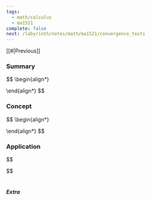 ```yaml
---
tags:
  - math/calculus
  - ma1521
complete: false
next: /labyrinth/notes/math/ma1521/convergence_tests
---
```


[[#|Previous]]   

### Summary
$$
\begin{align*}

\end{align*}
$$

### Concept
$$
\begin{align*}

\end{align*}
$$

### Application
$$

$$

#

##### Extra

